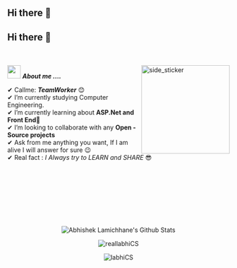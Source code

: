 ## Hi there 👋

<!--
**labhiCS/labhiCS** is a ✨ _special_ ✨ repository because its `README.md` (this file) appears on your GitHub profile.

Here are some ideas to get you started:

- 🔭 I’m currently working on ...
- 🌱 I’m currently learning ...
- 👯 I’m looking to collaborate on ...
- 🤔 I’m looking for help with ...
- 💬 Ask me about ...
- 📫 How to reach me: ...
- 😄 Pronouns: ...
- ⚡ Fun fact: ...
-->
## Hi there 👋   
<br><br>
<img align="right" width=200px height=200px alt="side_sticker" src="https://media.giphy.com/media/TEnXkcsHrP4YedChhA/giphy.gif" />
<img src="https://media.giphy.com/media/iY8CRBdQXODJSCERIr/giphy.gif" width="30px">&nbsp;***About me ....***

✔ Callme: ***TeamWorker*** 😊 <br>
✔ I’m currently studying Computer Engineering.<br>
✔ I’m currently learning about **ASP.Net and Front End**🥰<br>
✔ I’m looking to collaborate with any **Open - Source projects**<br>
✔ Ask from me anything you want, If I am alive I will answer for sure 😉<br>
✔ Real fact : *I Always try to LEARN and SHARE* 😎<br><br><br><br>

<br><br><br><br>

<p align='center'>
  <img align="center" src="https://github-readme-stats.vercel.app/api?username=labhiCS&show_icons=true&title_color=fff&icon_color=79ff97&text_color=efefef&bg_color=24292e" alt="Abhishek Lamichhane's Github Stats">
</p>

<p align='center'>
  <img align="center" src="https://github-readme-stats.vercel.app/api/top-langs?username=labhiCS&show_icons=true&locale=en&layout=compact&theme=chartreuse-dark" alt="reallabhiCS" />  
</p>      
  
<p align='center'>  
   <img align="center" src="https://github-profile-trophy.vercel.app/?username=labhiCS&theme=juicyfresh&no-bg=true" alt="labhiCS" />  

</p>
